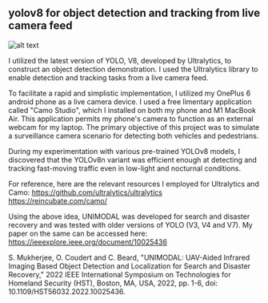 ## yolov8 for object detection and tracking from live camera feed ##

![alt text](https://github.com/shubha07m/yolov8-testing/blob/main/yolov8_snap.png?raw=true)


I utilized the latest version of YOLO, V8, developed by Ultralytics, to construct an object detection demonstration. I used the Ultralytics library to enable detection and tracking tasks from a live camera feed.

To facilitate a rapid and simplistic implementation, I utilized my OnePlus 6 android phone as a live camera device. I used a free limentary application called "Camo Studio", which I installed on both my phone and M1 MacBook Air. This application permits my phone's camera to function as an external webcam for my laptop. The primary objective of this project was to simulate a surveillance camera scenario for detecting both vehicles and pedestrians.

During my experimentation with various pre-trained YOLOv8 models, I discovered that the YOLOv8n variant was efficient enough at detecting and tracking fast-moving traffic even in low-light and nocturnal conditions.

For reference, here are the relevant resources I employed for Ultralytics and Camo:
https://github.com/ultralytics/ultralytics
https://reincubate.com/camo/

Using the above idea, UNIMODAL was developed for search and disaster recovery and was tested with older versions of YOLO (V3, V4 and V7). My paper on the same can be accessed here: https://ieeexplore.ieee.org/document/10025436

S. Mukherjee, O. Coudert and C. Beard, "UNIMODAL: UAV-Aided Infrared Imaging Based Object Detection and Localization for Search and Disaster Recovery," 2022 IEEE International Symposium on Technologies for Homeland Security (HST), Boston, MA, USA, 2022, pp. 1-6, doi: 10.1109/HST56032.2022.10025436.


